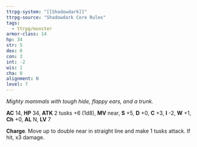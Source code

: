 ```yaml
---
ttrpg-system: "[[Shadowdark]]"
ttrpg-source: "Shadowdark Core Rules"
tags:
  - ttrpg/monster
armor-class: 14
hp: 34
str: 5
dex: 0
con: 3
int: -2
wis: 1
cha: 0
alignment: N
level: 7
---
```


_Mighty mammals with tough hide, flappy ears, and a trunk._

**AC** 14, **HP** 34, **ATK** 2 tusks +6 (1d8), **MV** near, **S** +5, **D** +0, **C** +3, **I** -2, **W** +1, **Ch** +0, **AL** N, **LV** 7

**Charge**. Move up to double near in straight line and make 1 tusks attack. If hit, x3 damage.


